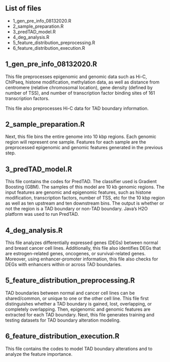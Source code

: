 ## List of files

- 1_gen_pre_info_08132020.R
- 2_sample_preparation.R
- 3_predTAD_model.R
- 4_deg_analysis.R
- 5_feature_distribution_preprocessing.R
- 6_feature_distribution_execution.R

## 1_gen_pre_info_08132020.R 
This file preprocesses epigenomic and genomic data such as Hi-C, ChIPseq, histone modification, methylation data, as well as distance from centromere (relative chromosomal location), gene density (defined by number of TSS), and number of transcription factor binding sites of 161 transcription factors. 

This file also preprocesses Hi-C data for TAD boundary information.

## 2_sample_preparation.R
Next, this file bins the entire genome into 10 kbp regions. Each genomic region will represent one sample. Features for each sample are the preprocessed epigenomic and genomic features generated in the previous step. 

## 3_predTAD_model.R
This file contains the codes for PredTAD. The classifier used is Gradient Boosting (GBM). The samples of this model are 10 kb genomic regions. The input features are genomic and epigenomic features, such as histone modification, transcription factors, number of TSS, etc for the 10 kbp region as well as ten upstream and ten downstream bins. The output is whether or not the region is a TAD boundary or non-TAD boundary. Java’s H2O platform was used to run PredTAD. 

## 4_deg_analysis.R
This file analyzes differentially expressed genes (DEGs) between normal and breast cancer cell lines. Additionally, this file also identifies DEGs that are estrogen-related genes, oncogenes, or survival-related genes. Moreover, using enhancer-promoter information, this file also checks for DEGs with enhancers within or across TAD boundaries. 

## 5_feature_distribution_preprocessing.R
TAD boundaries between normal and cancer cell lines can be shared/common, or unique to one or the other cell line. This file first distinguishes whether a TAD boundary is gained, lost, overlapping, or completely overlapping. Then, epigenomic and genomic features are extracted for each TAD boundary. Next, this file generates training and testing datasets for TAD boundary alteration modeling.

## 6_feature_distribution_execution.R
This file contains the codes to model TAD boundary alterations and to analyze the feature importance. 

